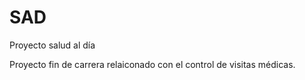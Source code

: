 SAD
===

Proyecto salud al día

Proyecto fin de carrera relaiconado con el control de visitas médicas.
